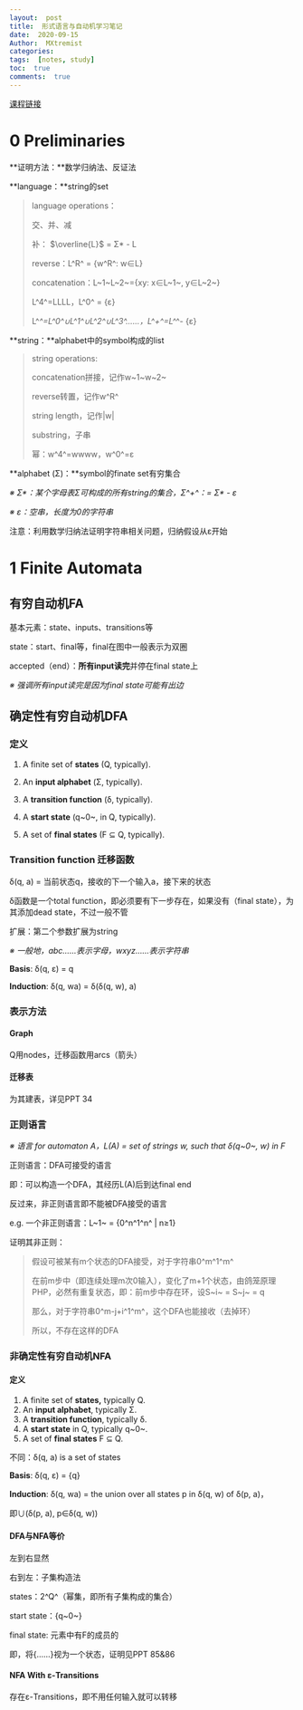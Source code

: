 ```yaml
---
layout:  post
title:  形式语言与自动机学习笔记
date:  2020-09-15
Author:  MXtremist
categories: 
tags:  [notes, study]
toc:  true
comments:  true
--- 
```


[课程链接](https://cs.nju.edu.cn/bulei/FLA20.html)
<!-- more -->

# 0 Preliminaries

**证明方法：**数学归纳法、反证法

**language：**string的set

> language operations：
>
> 交、并、减
>
> 补： $\overline{L}$ = Σ\* - L
>
> reverse：L^R^ = {w^R^: w∈L}
>
> concatenation：L~1~L~2~={xy: x∈L~1~, y∈L~2~}
>
> L^4^=LLLL，L^0^ = {ε}
>
> L^*^=L^0^∪L^1^∪L^2^∪L^3^……，L^+^=L^*^- {ε}

**string：**alphabet中的symbol构成的list

> string operations:
>
> concatenation拼接，记作w~1~w~2~
>
> reverse转置，记作w^R^
>
> string length，记作|w|
>
> substring，子串
>
> 幂：w^4^=wwww，w^0^=ε

**alphabet (Σ)：**symbol的finate set有穷集合

*※ Σ\*：某个字母表Σ可构成的所有string的集合，Σ^+^：= Σ\* - ε*

*※ ε：空串，长度为0的字符串*

注意：利用数学归纳法证明字符串相关问题，归纳假设从ε开始



# 1 Finite Automata

## 有穷自动机FA

基本元素：state、inputs、transitions等

state：start、final等，final在图中一般表示为双圈

accepted（end）：**所有input读完**并停在final state上

*※ 强调所有input读完是因为final state可能有出边*

## 确定性有穷自动机DFA

### 定义

1. A finite set of **states**  (Q, typically).

2. An **input alphabet** (Σ, typically).

3. A **transition function** (δ, typically).

4. A **start state** (q~0~, in Q, typically).

5. A set of **final states** (F ⊆ Q, typically).

### Transition function 迁移函数

δ(q, a) = 当前状态q，接收的下一个输入a，接下来的状态

δ函数是一个total function，即必须要有下一步存在，如果没有（final state），为其添加dead state，不过一般不管

扩展：第二个参数扩展为string

*※ 一般地，abc……表示字母，wxyz……表示字符串* 

**Basis**: δ(q, ε) = q

**Induction**: δ(q, wa) = δ(δ(q, w), a)

### 表示方法

#### Graph

Q用nodes，迁移函数用arcs（箭头）

#### 迁移表

为其建表，详见PPT 34

### 正则语言

*※ 语言  for automaton A，L(A) = set of strings w, such that δ(q~0~, w) in F*

正则语言：DFA可接受的语言

即：可以构造一个DFA，其经历L(A)后到达final end

反过来，非正则语言即不能被DFA接受的语言

e.g. 一个非正则语言：L~1~ = {0^n^1^n^ | n≥1}

证明其非正则：

> 假设可被某有m个状态的DFA接受，对于字符串0^m^1^m^
>
> 在前m步中（即连续处理m次0输入），变化了m+1个状态，由鸽笼原理PHP，必然有重复状态，即：前m步中存在环，设S~i~ = S~j~ = q
>
> 那么，对于字符串0^m-j+i^1^m^，这个DFA也能接收（去掉环）
>
> 所以，不存在这样的DFA

### 非确定性有穷自动机NFA

#### 定义

1. A finite set of **states,** typically Q.
2. An **input alphabet**, typically Σ.
3. A **transition function**, typically δ.
4. A **start state** in Q, typically q~0~.
5. A set of **final states** F ⊆ Q.

不同：δ(q, a) is a set of states

**Basis**: δ(q, ε) = {q}

**Induction**: δ(q, wa) = the union over all states p in δ(q, w) of δ(p, a)，

即∪(δ(p, a), p∈δ(q, w))

#### DFA与NFA等价

左到右显然

右到左：子集构造法

states：2^Q^（幂集，即所有子集构成的集合）

start state：{q~0~}

final state: 元素中有F的成员的

即，将{……}视为一个状态，证明见PPT 85&86

#### NFA With ε-Transitions

存在ε-Transitions，即不用任何输入就可以转移